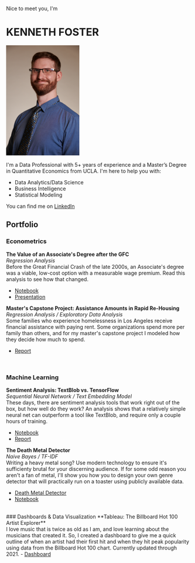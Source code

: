 Nice to meet you, I'm 
# KENNETH FOSTER
<img src="files/headshot.jpg" width=200 height=300>

I'm a Data Professional with 5+ years of experience and a Master’s Degree in Quantitative Economics from UCLA. I'm here to help you with:
- Data Analytics/Data Science
- Business Intelligence
- Statistical Modeling

You can find me on [LinkedIn](https://www.linkedin.com/in/kennethbfoster/)

## Portfolio
### Econometrics
**The Value of an Associate's Degree after the GFC**<br>
*Regression Analysis*<br>
Before the Great Financial Crash of the late 2000s, an Associate's degree was a viable, low-cost option with a measurable wage premium. Read this analysis to see how that changed.
- [Notebook](projects/assoc-degree/assoc-degree.md)
- <a href="files/Change in the Value of the Associate's Degree - Presentation.pdf" download>Presentation</a>

**Master's Capstone Project: Assistance Amounts in Rapid Re-Housing**
*Regression Analysis / Exploratory Data Analysis*<br>
Some families who experience homelessness in Los Angeles receive financial assistance with paying rent. Some organizations spend more per family than others, and for my master's capstone project I modeled how they decide how much to spend.
- <a href="files/Master's Capstone - Rental Assistance Amounts in Rapid Re-Housing.pdf" download>Report</a> 

<br>

### Machine Learning
**Sentiment Analysis: TextBlob vs. TensorFlow**<br>
*Sequential Neural Network / Text Embedding Model*<br>
These days, there are sentiment analysis tools that work right out of the box, but how well do they work? An analysis shows that a relatively simple neural net can outperform a tool like TextBlob, and require only a couple hours of training.
- [Notebook](projects/textblob-vs-tensorflow/textblob-vs-tensorflow.md)
- <a href="projects/textblob-vs-tensorflow/Textblob vs TensorFlow.pdf" download>Report</a>

**The Death Metal Detector**<br>
*Naive Bayes / TF-IDF*<br>
Writing a heavy metal song? Use modern technology to ensure it's sufficienty brutal for your discerning audience. If for some odd reason you aren't a fan of metal, I'll show you how you to design your own genre detector that will practically run on a toaster using publicly available data.
- [Death Metal Detector](projects/death-metal-detector/detector.md)
- [Notebook](projects/death-metal-detector/pt1-getting-the-data.md)

<br>
### Dashboards & Data Visualization
**Tableau: The Billboard Hot 100 Artist Explorer**<br>
I love music that is twice as old as I am, and love learning about the musicians that created it. So, I created a dashboard to give me a quick outline of when an artist had their first hit and when they hit peak popularity using data from the Billboard Hot 100 chart. Currently updated through 2021.
- <a href="projects/billboard-dash/billboard-dash.html">Dashboard</a>


<!--
### Independent
**NCES Data Repository**<br>
The National Center for Education Statistics publishes a wealth of data on education each year, but the tables are nowhere near as convenient or accessible as say, the Census Bureau API. I created a convenient, tabular repository on [Kaggle](https://www.kaggle.com/datasets/kfoster150/avg-cost-of-undergrad-college-by-state) on the average cost of college.

**MemeToaster**<br>
This is a [Discord bot](https://github.com/ken-foster/MemeToaster#readme) project I started learn about application programming and web hosting. I also wanted to create something entertaining I could use to bring together my long-distance friends

  

## PROFESSIONAL EXPERIENCE
### Starz Entertainment
I was Senior Data Analyst for the Direct-To-Consumer presence of **Starz**, a subsidiary of Lionsgate at the time. My day to day included...
- Supporting operationalized A/B testing with our product development team. I acted as the main point-of-contact for traffic projections, data QA, and in-depth interpretation of experiment results. 
- Using experiment design, statistical modeling, and machine learning to parse out how different nudges, like autoplay or the images we used as key art, affected user behavior
- Programming automated data pipelines to deliver real time insights to stakeholders through intuitive dashboards, using SQL, Python & Matillion on the backend and Tableau on the user side.
  
### Southern California Edison
While studying for my Master's degree, I interned with the Audit Analytics team at **Southern California Edison**, a public utility company serving 15 million customers. There, I…
- Revamped methods to detect trends in payments to outside vendors
- Piloted automated process in Python for near-duplicate detection in invoice documentation, allowing for higher throughput in auditing and alleviating need for custom data parsing
- Presented process results to direct supervisor and VP of Risk Management, concisely summarizing image and text processing methods, emphasizing effectiveness and efficiency

### People Assisting The Homeless
Before returning to school, I was a data specialist for **People Assisting the Homeless**, a homeless services agency in Los Angeles. While I was there, I...
- Ensured data we sent to the city of Los Angeles and to the federal Housing and Urban Development office was accurate, so that policy-makers and stakeholders can make sound decisions.
- Developed my skills in data programming with Python, SQL, and R, to gain better insights into agency spending and client outcome trends.
- Lead a team of associates for all data reporting and accuracy projects. Examples include ad-hoc report requests, compliance audits, and archive management.

### Other
I’ve got a pretty interesting and diverse background outside of my work as an analyst. Ask me about my time with…
- **The Milken Institute**, an internship where I helped put on their 2021 Global Conference.
- **The U.S. Census Bureau**, where I was an enumerator for the 2020 Census. I joined because I wanted to learn, at the most elemental level, how data essential to policy decisions is gathered
- **Knott’s Berry Farm**, the Southern California theme park. I worked through my undergrad as a technician for their live shows. I love live music, so this was a fun way to pay for college.
-->
